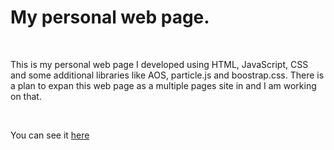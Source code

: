 # My personal web page.
<br>

This is my personal web page I developed using HTML, JavaScript, CSS and some additional libraries like AOS, particle.js and boostrap.css. There is a plan to expan this web page as a multiple pages site in and I am working on that.

<br>

You can see it [here](https://bndissanayaka.github.io/personal-web-page)


